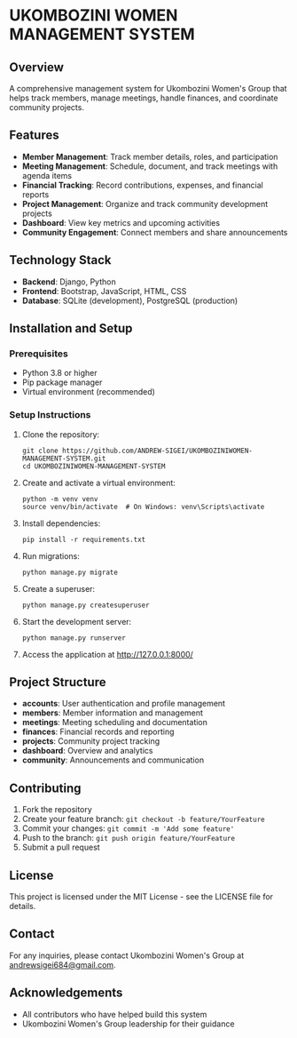 # UKOMBOZINI WOMEN MANAGEMENT SYSTEM

## Overview
A comprehensive management system for Ukombozini Women's Group that helps track members, manage meetings, handle finances, and coordinate community projects.

## Features
- **Member Management**: Track member details, roles, and participation
- **Meeting Management**: Schedule, document, and track meetings with agenda items
- **Financial Tracking**: Record contributions, expenses, and financial reports
- **Project Management**: Organize and track community development projects
- **Dashboard**: View key metrics and upcoming activities
- **Community Engagement**: Connect members and share announcements

## Technology Stack
- **Backend**: Django, Python
- **Frontend**: Bootstrap, JavaScript, HTML, CSS
- **Database**: SQLite (development), PostgreSQL (production)

## Installation and Setup

### Prerequisites
- Python 3.8 or higher
- Pip package manager
- Virtual environment (recommended)

### Setup Instructions
1. Clone the repository:
   ```
   git clone https://github.com/ANDREW-SIGEI/UKOMBOZINIWOMEN-MANAGEMENT-SYSTEM.git
   cd UKOMBOZINIWOMEN-MANAGEMENT-SYSTEM
   ```

2. Create and activate a virtual environment:
   ```
   python -m venv venv
   source venv/bin/activate  # On Windows: venv\Scripts\activate
   ```

3. Install dependencies:
   ```
   pip install -r requirements.txt
   ```

4. Run migrations:
   ```
   python manage.py migrate
   ```

5. Create a superuser:
   ```
   python manage.py createsuperuser
   ```

6. Start the development server:
   ```
   python manage.py runserver
   ```

7. Access the application at http://127.0.0.1:8000/

## Project Structure
- **accounts**: User authentication and profile management
- **members**: Member information and management
- **meetings**: Meeting scheduling and documentation
- **finances**: Financial records and reporting
- **projects**: Community project tracking
- **dashboard**: Overview and analytics
- **community**: Announcements and communication

## Contributing
1. Fork the repository
2. Create your feature branch: `git checkout -b feature/YourFeature`
3. Commit your changes: `git commit -m 'Add some feature'`
4. Push to the branch: `git push origin feature/YourFeature`
5. Submit a pull request

## License
This project is licensed under the MIT License - see the LICENSE file for details.

## Contact
For any inquiries, please contact Ukombozini Women's Group at andrewsigei684@gmail.com.

## Acknowledgements
- All contributors who have helped build this system
- Ukombozini Women's Group leadership for their guidance 